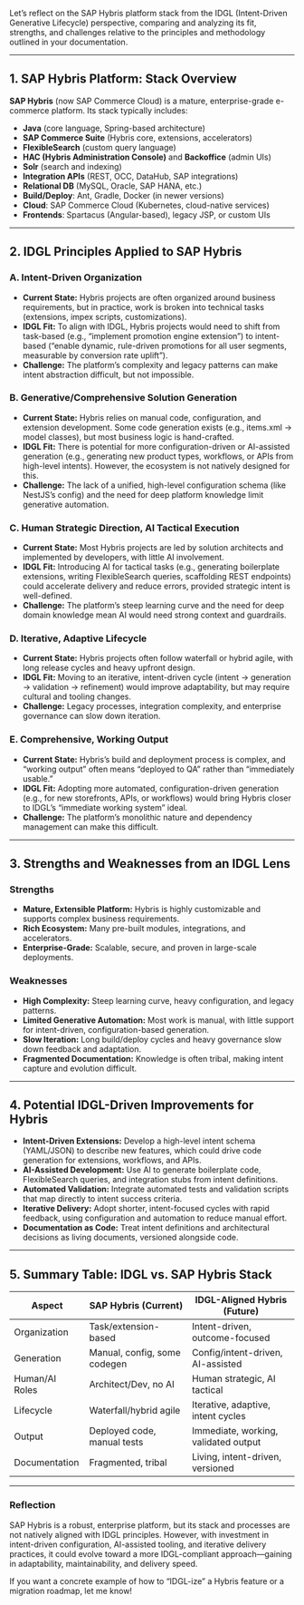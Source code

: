 Let’s reflect on the SAP Hybris platform stack from the IDGL (Intent-Driven Generative Lifecycle) perspective, comparing and analyzing its fit, strengths, and challenges relative to the principles and methodology outlined in your documentation.

---

## 1. **SAP Hybris Platform: Stack Overview**

**SAP Hybris** (now SAP Commerce Cloud) is a mature, enterprise-grade e-commerce platform. Its stack typically includes:
- **Java** (core language, Spring-based architecture)
- **SAP Commerce Suite** (Hybris core, extensions, accelerators)
- **FlexibleSearch** (custom query language)
- **HAC (Hybris Administration Console)** and **Backoffice** (admin UIs)
- **Solr** (search and indexing)
- **Integration APIs** (REST, OCC, DataHub, SAP integrations)
- **Relational DB** (MySQL, Oracle, SAP HANA, etc.)
- **Build/Deploy**: Ant, Gradle, Docker (in newer versions)
- **Cloud**: SAP Commerce Cloud (Kubernetes, cloud-native services)
- **Frontends**: Spartacus (Angular-based), legacy JSP, or custom UIs

---

## 2. **IDGL Principles Applied to SAP Hybris**

### **A. Intent-Driven Organization**
- **Current State:** Hybris projects are often organized around business requirements, but in practice, work is broken into technical tasks (extensions, impex scripts, customizations).
- **IDGL Fit:** To align with IDGL, Hybris projects would need to shift from task-based (e.g., “implement promotion engine extension”) to intent-based (“enable dynamic, rule-driven promotions for all user segments, measurable by conversion rate uplift”).
- **Challenge:** The platform’s complexity and legacy patterns can make intent abstraction difficult, but not impossible.

### **B. Generative/Comprehensive Solution Generation**
- **Current State:** Hybris relies on manual code, configuration, and extension development. Some code generation exists (e.g., items.xml → model classes), but most business logic is hand-crafted.
- **IDGL Fit:** There is potential for more configuration-driven or AI-assisted generation (e.g., generating new product types, workflows, or APIs from high-level intents). However, the ecosystem is not natively designed for this.
- **Challenge:** The lack of a unified, high-level configuration schema (like NestJS’s config) and the need for deep platform knowledge limit generative automation.

### **C. Human Strategic Direction, AI Tactical Execution**
- **Current State:** Most Hybris projects are led by solution architects and implemented by developers, with little AI involvement.
- **IDGL Fit:** Introducing AI for tactical tasks (e.g., generating boilerplate extensions, writing FlexibleSearch queries, scaffolding REST endpoints) could accelerate delivery and reduce errors, provided strategic intent is well-defined.
- **Challenge:** The platform’s steep learning curve and the need for deep domain knowledge mean AI would need strong context and guardrails.

### **D. Iterative, Adaptive Lifecycle**
- **Current State:** Hybris projects often follow waterfall or hybrid agile, with long release cycles and heavy upfront design.
- **IDGL Fit:** Moving to an iterative, intent-driven cycle (intent → generation → validation → refinement) would improve adaptability, but may require cultural and tooling changes.
- **Challenge:** Legacy processes, integration complexity, and enterprise governance can slow down iteration.

### **E. Comprehensive, Working Output**
- **Current State:** Hybris’s build and deployment process is complex, and “working output” often means “deployed to QA” rather than “immediately usable.”
- **IDGL Fit:** Adopting more automated, configuration-driven generation (e.g., for new storefronts, APIs, or workflows) would bring Hybris closer to IDGL’s “immediate working system” ideal.
- **Challenge:** The platform’s monolithic nature and dependency management can make this difficult.

---

## 3. **Strengths and Weaknesses from an IDGL Lens**

### **Strengths**
- **Mature, Extensible Platform:** Hybris is highly customizable and supports complex business requirements.
- **Rich Ecosystem:** Many pre-built modules, integrations, and accelerators.
- **Enterprise-Grade:** Scalable, secure, and proven in large-scale deployments.

### **Weaknesses**
- **High Complexity:** Steep learning curve, heavy configuration, and legacy patterns.
- **Limited Generative Automation:** Most work is manual, with little support for intent-driven, configuration-based generation.
- **Slow Iteration:** Long build/deploy cycles and heavy governance slow down feedback and adaptation.
- **Fragmented Documentation:** Knowledge is often tribal, making intent capture and evolution difficult.

---

## 4. **Potential IDGL-Driven Improvements for Hybris**

- **Intent-Driven Extensions:** Develop a high-level intent schema (YAML/JSON) to describe new features, which could drive code generation for extensions, workflows, and APIs.
- **AI-Assisted Development:** Use AI to generate boilerplate code, FlexibleSearch queries, and integration stubs from intent definitions.
- **Automated Validation:** Integrate automated tests and validation scripts that map directly to intent success criteria.
- **Iterative Delivery:** Adopt shorter, intent-focused cycles with rapid feedback, using configuration and automation to reduce manual effort.
- **Documentation as Code:** Treat intent definitions and architectural decisions as living documents, versioned alongside code.

---

## 5. **Summary Table: IDGL vs. SAP Hybris Stack**

| Aspect                | SAP Hybris (Current)         | IDGL-Aligned Hybris (Future)         |
|-----------------------|-----------------------------|--------------------------------------|
| Organization          | Task/extension-based         | Intent-driven, outcome-focused       |
| Generation            | Manual, config, some codegen | Config/intent-driven, AI-assisted    |
| Human/AI Roles        | Architect/Dev, no AI         | Human strategic, AI tactical         |
| Lifecycle             | Waterfall/hybrid agile       | Iterative, adaptive, intent cycles   |
| Output                | Deployed code, manual tests  | Immediate, working, validated output |
| Documentation         | Fragmented, tribal           | Living, intent-driven, versioned     |

---

### **Reflection**

SAP Hybris is a robust, enterprise platform, but its stack and processes are not natively aligned with IDGL principles. However, with investment in intent-driven configuration, AI-assisted tooling, and iterative delivery practices, it could evolve toward a more IDGL-compliant approach—gaining in adaptability, maintainability, and delivery speed.

If you want a concrete example of how to “IDGL-ize” a Hybris feature or a migration roadmap, let me know!